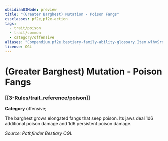 ```yaml
---
obsidianUIMode: preview
title: "(Greater Barghest) Mutation - Poison Fangs"
cssclasses: pf2e,pf2e-action
tags:
  - trait/poison
  - trait/common
  - category/offensive
aliases: "Compendium.pf2e.bestiary-family-ability-glossary.Item.wlhvSroB6r5cSd8Y"
license: OGL
---
```

# (Greater Barghest) Mutation - Poison Fangs

### [[3-Rules/trait_reference/poison]]

**Category** offensive; 




The barghest grows elongated fangs that seep poison. Its jaws deal 1d6 additional poison damage and 1d6 persistent poison damage.

*Source: Pathfinder Bestiary*
*OGL*